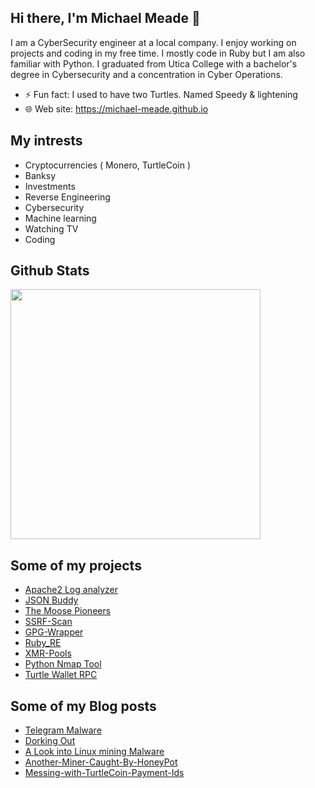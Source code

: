 ## Hi there, I'm Michael Meade  👋

I am a CyberSecurity engineer at a local company. I enjoy working on projects and coding in my free time. I mostly code in Ruby but I am also familiar with Python. I graduated from Utica College with a bachelor's degree in Cybersecurity and a concentration in Cyber Operations.

- ⚡ Fun fact: I used to have two Turtles. Named Speedy & lightening
- 🌐 Web site: https://michael-meade.github.io

## My intrests
- Cryptocurrencies ( Monero, TurtleCoin )
- Banksy
- Investments
- Reverse Engineering 
- Cybersecurity
- Machine learning
- Watching TV
- Coding

## Github Stats

<img src="https://github-readme-stats.vercel.app/api?username=Michael-Meade&show_icons=true&theme=dark" width="400">

## Some of my projects 
- [Apache2 Log analyzer](https://github.com/Michael-Meade/Apache2LogViewer)
- [JSON Buddy](https://github.com/Michael-Meade/JsonBuddy)
- [The Moose Pioneers](https://github.com/Michael-Meade/The-Moose-Pioneers)
- [SSRF-Scan](https://github.com/Michael-Meade/SSRF-Scan)
- [GPG-Wrapper](https://github.com/Michael-Meade/gpg_wrapper-2.0)
- [Ruby_RE](https://github.com/Michael-Meade/Ruby_RE)
- [XMR-Pools](https://github.com/Michael-Meade/xmr_pools)
- [Python Nmap Tool](https://github.com/Michael-Meade/PythonNmapTool)
- [Turtle Wallet RPC](https://github.com/Michael-Meade/TurtleWalletRPC)


## Some of my Blog posts
- [Telegram Malware](https://michael-meade.github.io/2021/07/12/Telegram-Malware.html)
- [Dorking Out](https://michael-meade.github.io/2019/05/04/Dorking-Out.html)
- [A Look into Linux mining Malware](https://michael-meade.github.io/2019/04/10/A-Look-Into-Linux-Mining-Malware.html)
- [Another-Miner-Caught-By-HoneyPot](https://michael-meade.github.io/2021/07/16/Another-Miner-Caught-By-HoneyPot.html)
- [Messing-with-TurtleCoin-Payment-Ids](https://michael-meade.github.io/2021/06/23/Messing-with-TurtleCoin-Payment-Ids.html)
